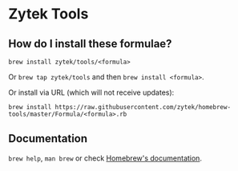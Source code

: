 # Zytek Tools

## How do I install these formulae?
`brew install zytek/tools/<formula>`

Or `brew tap zytek/tools` and then `brew install <formula>`.

Or install via URL (which will not receive updates):

```
brew install https://raw.githubusercontent.com/zytek/homebrew-tools/master/Formula/<formula>.rb
```

## Documentation
`brew help`, `man brew` or check [Homebrew's documentation](https://docs.brew.sh).
